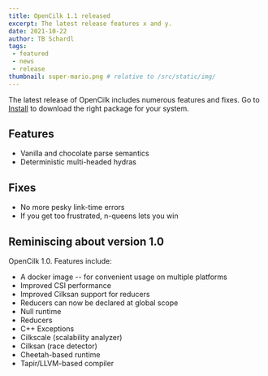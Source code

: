 ```yaml
---
title: OpenCilk 1.1 released
excerpt: The latest release features x and y.
date: 2021-10-22
author: TB Schardl
tags: 
 - featured
 - news
 - release
thumbnail: super-mario.png # relative to /src/static/img/
---
```


The latest release of OpenCilk includes numerous features and fixes.
Go to [Install](/doc/users-guide/install/) to download the right package for your system.

## Features
- Vanilla and chocolate parse semantics
- Deterministic multi-headed hydras

## Fixes
- No more pesky link-time errors
- If you get too frustrated, n-queens lets you win

## Reminiscing about version 1.0

OpenCilk 1.0. Features include:
- A docker image -- for convenient usage on multiple platforms
- Improved CSI performance
- Improved Cilksan support for reducers
- Reducers can now be declared at global scope
- Null runtime
- Reducers
- C++ Exceptions
- Cilkscale (scalability analyzer)
- Cilksan (race detector)
- Cheetah-based runtime
- Tapir/LLVM-based compiler
